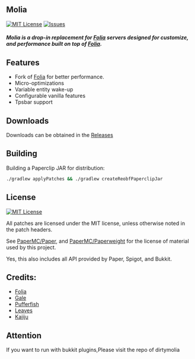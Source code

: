 ## Molia
[![MIT License](https://img.shields.io/github/license/Era4FunMC/Molia?style=for-the-badge)](LICENSE)
[![Issues](https://img.shields.io/github/issues/Era4FunMC/Molia?style=for-the-badge)](https://github.com/MikuMC/MikuServer/issues)

<h5>Molia is a drop-in replacement for <a href="https://github.com/PaperMC/Folia">Folia</a> servers designed for customize, and performance built on top of <a href="https://github.com/PaperMC/Paper">Folia</a>.</h5>
</div>

## Features
- Fork of [Folia](https://github.com/PaperMC/Folia) for better performance.
- Micro-optimizations
- Variable entity wake-up
- Configurable vanilla features
- Tpsbar support
  
## Downloads

Downloads can be obtained in the [Releases](https://github.com/Molia/Molia/releases)


## Building

Building a Paperclip JAR for distribution:

```bash
./gradlew applyPatches && ./gradlew createReobfPaperclipJar
```


## License
[![MIT License](https://img.shields.io/github/license/Era4FunMc/Molia?style=flat-square)](LICENSE)

All patches are licensed under the MIT license, unless otherwise noted in the patch headers.

See [PaperMC/Paper](https://github.com/PaperMC/Paper), and [PaperMC/Paperweight](https://github.com/PaperMC/paperweight) for the license of material used by this project.

Yes, this also includes all API provided by Paper, Spigot, and Bukkit.


Credits:
-------------
- [Folia](https://github.com/PaperMC/Folia)
- [Gale](https://github.com/GaleMC/Gale)
- [Pufferfish](https://github.com/pufferfish-gg/pufferfish/)
- [Leaves](https://github.com/LeavesMC/Leaves)
- [Kaiiju](https://github.com/KaiijuMC/Kaiiju)

## Attention
If you want to run with bukkit plugins,Please visit the repo of dirtymolia


